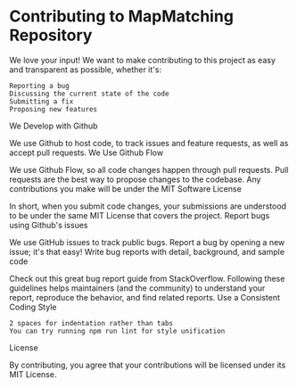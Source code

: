 # Contributing to MapMatching Repository

We love your input! We want to make contributing to this project as easy and transparent as possible, whether it's:

    Reporting a bug
    Discussing the current state of the code
    Submitting a fix
    Proposing new features

We Develop with Github

We use Github to host code, to track issues and feature requests, as well as accept pull requests.
We Use Github Flow

We use Github Flow, so all code changes happen through pull requests. Pull requests are the best way to propose changes to the codebase.
Any contributions you make will be under the MIT Software License

In short, when you submit code changes, your submissions are understood to be under the same MIT License that covers the project.
Report bugs using Github's issues

We use GitHub issues to track public bugs. Report a bug by opening a new issue; it's that easy!
Write bug reports with detail, background, and sample code

Check out this great bug report guide from StackOverflow. Following these guidelines helps maintainers (and the community) to understand your report, reproduce the behavior, and find related reports.
Use a Consistent Coding Style

    2 spaces for indentation rather than tabs
    You can try running npm run lint for style unification

License

By contributing, you agree that your contributions will be licensed under its MIT License.
